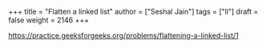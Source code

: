 +++
title = "Flatten a linked list"
author = ["Seshal Jain"]
tags = ["ll"]
draft = false
weight = 2146
+++

<https://practice.geeksforgeeks.org/problems/flattening-a-linked-list/1>
